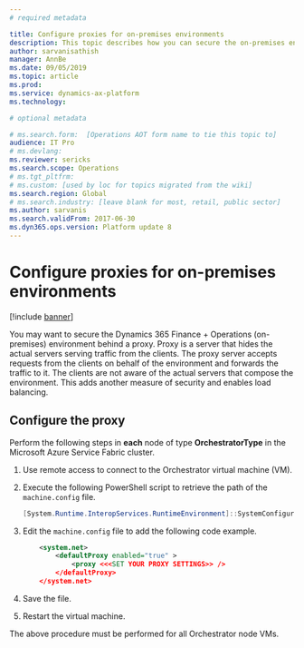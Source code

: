 ```yaml
---
# required metadata

title: Configure proxies for on-premises environments
description: This topic describes how you can secure the on-premises environment behind a proxy.
author: sarvanisathish
manager: AnnBe
ms.date: 09/05/2019
ms.topic: article
ms.prod: 
ms.service: dynamics-ax-platform
ms.technology: 

# optional metadata

# ms.search.form:  [Operations AOT form name to tie this topic to]
audience: IT Pro
# ms.devlang: 
ms.reviewer: sericks
ms.search.scope: Operations
# ms.tgt_pltfrm: 
# ms.custom: [used by loc for topics migrated from the wiki]
ms.search.region: Global 
# ms.search.industry: [leave blank for most, retail, public sector]
ms.author: sarvanis
ms.search.validFrom: 2017-06-30 
ms.dyn365.ops.version: Platform update 8 
---
```


# Configure proxies for on-premises environments

[!include [banner](../includes/banner.md)]

You may want to secure the Dynamics 365 Finance + Operations (on-premises) environment behind a proxy. Proxy is a server that hides the actual servers serving traffic from the clients. The proxy server accepts requests from the clients on behalf of the environment and forwards the traffic to it. The clients are not aware of the actual servers that compose the environment. This adds another measure of security and enables load balancing. 

## Configure the proxy

Perform the following steps in **each** node of type **OrchestratorType** in the Microsoft Azure Service Fabric cluster.

1. Use remote access to connect to the Orchestrator virtual machine (VM).
2. Execute the following PowerShell script to retrieve the path of the ```machine.config``` file.

	```Powershell
	[System.Runtime.InteropServices.RuntimeEnvironment]::SystemConfigurationFile
	```

3. Edit the ```machine.config``` file to add the following code example.

	```XML
		<system.net>
			<defaultProxy enabled="true" >
				<proxy <<<SET YOUR PROXY SETTINGS>> />
	   	 	</defaultProxy>
    	</system.net>
	```

4. Save the file.
5. Restart the virtual machine.

The above procedure must be performed for all Orchestrator node VMs. 
